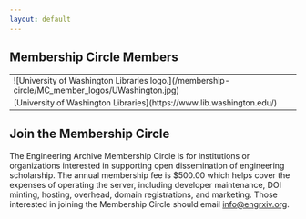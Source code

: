 ```yaml
---
layout: default
---
```

## Membership Circle Members
<table>
<tr>
<td>![University of Washington Libraries logo.](/membership-circle/MC_member_logos/UWashington.jpg)</td>
</tr>
<tr>
<td>[University of Washington Libraries](https://www.lib.washington.edu/)</td>
</tr>
</table>



## Join the Membership Circle
The Engineering Archive Membership Circle is for institutions or organizations interested in supporting open dissemination of engineering scholarship. The annual membership fee is $500.00 which helps cover the expenses of operating the server, including developer maintenance, DOI minting, hosting, overhead, domain registrations, and marketing. Those interested in joining the Membership Circle should email [info@engrxiv.org](mailto:info@engrxiv.org).